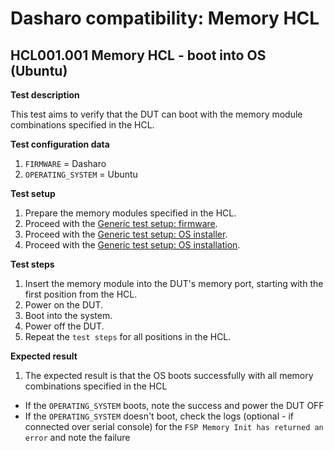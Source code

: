 # Dasharo compatibility: Memory HCL

## HCL001.001 Memory HCL - boot into OS (Ubuntu)

**Test description**

This test aims to verify that the DUT can boot with the memory
module combinations specified in the HCL.

**Test configuration data**

1. `FIRMWARE` = Dasharo
1. `OPERATING_SYSTEM` = Ubuntu

**Test setup**

1. Prepare the memory modules specified in the HCL.
1. Proceed with the
    [Generic test setup: firmware](../generic-test-setup.md#firmware).
1. Proceed with the
    [Generic test setup: OS installer](../generic-test-setup.md#os-installer).
1. Proceed with the
    [Generic test setup: OS installation](../generic-test-setup.md#os-installation).

**Test steps**

1. Insert the memory module into the DUT's memory port, starting with the first
    position from the HCL.
1. Power on the DUT.
1. Boot into the system.
1. Power off the DUT.
1. Repeat the `test steps` for all positions in the HCL.

**Expected result**

1. The expected result is that the OS boots successfully with all memory
   combinations specified in the HCL
* If the `OPERATING_SYSTEM` boots, note the success and power the DUT OFF
* If the `OPERATING_SYSTEM` doesn't boot, check the logs (optional - if
    connected over serial console) for the
    `FSP Memory Init has returned an error` and note the failure

